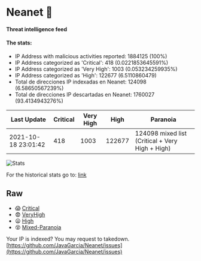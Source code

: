 # Neanet :hocho:
#### Threat intelligence feed
#### The stats:

- IP Address with malicious activities reported: 1884125 (100%)
- IP Address categorized as 'Critical':  418 (0.0221853645591%)
- IP Address categorized as 'Very High':  1003 (0.053234259935%)
- IP Address categorized as 'High':  122677 (6.5110860479)
- Total de direcciones IP indexadas en Neanet:  124098 (6.58650567239%)
- Total de direcciones IP descartadas en Neanet:  1760027 (93.4134943276%)

| Last Update | Critical | Very High | High | Paranoia |
| --- | --- | --- | --- | --- |
| 2021-10-18 23:01:42 | 418 | 1003 | 122677 | 124098 mixed list (Critical + Very High + High)|

![Stats](https://docs.google.com/spreadsheets/d/e/2PACX-1vSnaNMIXVabIpDJjufMlzH7poXnshF3mgd8Is1g9ytUEzVsP5my4Trn8f-xkoLLQ38xpL3HtmUexLo6/pubchart?oid=501124687&format=image)

For the historical stats go to: [link](/stats.csv)
## Raw
- :scream: [Critical](https://raw.githubusercontent.com/JavaGarcia/Neanet/master/blacklists/neanet_critical.txt)
- :fearful: [VeryHigh](https://raw.githubusercontent.com/JavaGarcia/Neanet/master/blacklists/neanet_veryHigh.txtt)
- :frowning: [High](https://raw.githubusercontent.com/JavaGarcia/Neanet/master/blacklists/neanet_high.txt)
- :dizzy_face: [Mixed-Paranoia](https://raw.githubusercontent.com/JavaGarcia/Neanet/master/blacklists/neanet_all.txt)


Your IP is indexed? You may request to takedown. [https://github.com/JavaGarcia/Neanet/issues](https://github.com/JavaGarcia/Neanet/issues)







































































































































































































































































































































































































































































































































































































































































































































































































































































































































































































































































































































































































































































































































































































































































































































































































































































































































































































































































































































































































































































































































































































































































































































































































































































































































































































































































































































































































































































































































































































































































































































































































































































































































































































































































































































































































































































































































































































































































































































































































































































































































































































































































































































































































































































































































































































































































































































































































































































































































































































































































































































































































































































































































































































































































































































































































































































































































































































































































































































































































































































































































































































































































































































































































































































































































































































































































































































































































































































































































































































































































































































































































































































































































































































































































































































































































































































































































































































































































































































































































































































































































































































































































































































































































































































































































































































































































































































































































































































































































































































































































































































































































































































































































































































































































































































































































































































































































































